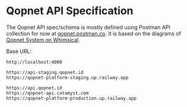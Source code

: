 # Qopnet API Specification

The Qopnet API spec/schema is mostly defined using Postman API collection for now at [qopnet.postman.co](https://qopnet.postman.co). It is based on the diagrams of [Qopnet System on Whimsical](https://whimsical.com/qopnet-system-BAkpdmuWFtp9gubFHGbCjf).

Base URL:

```
http://localhost:4000

https://api-staging.qopnet.id
https://qopnet-platform-staging.up.railway.app

https://api.qopnet.id
https://qopnet-api.catamyst.com
https://qopnet-platform-production.up.railway.app
```
